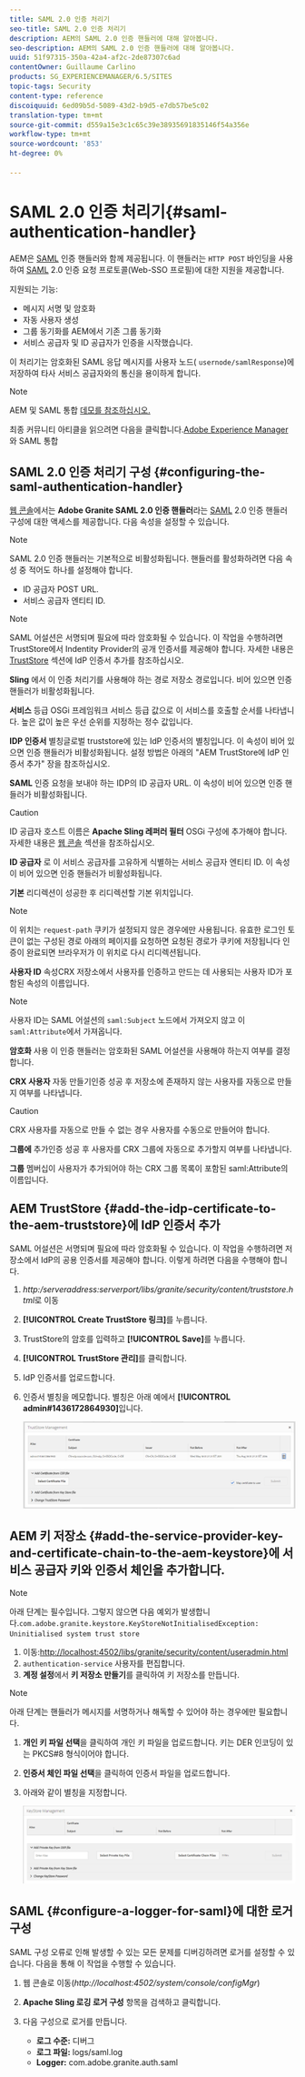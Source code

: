 ```yaml
---
title: SAML 2.0 인증 처리기
seo-title: SAML 2.0 인증 처리기
description: AEM의 SAML 2.0 인증 핸들러에 대해 알아봅니다.
seo-description: AEM의 SAML 2.0 인증 핸들러에 대해 알아봅니다.
uuid: 51f97315-350a-42a4-af2c-2de87307c6ad
contentOwner: Guillaume Carlino
products: SG_EXPERIENCEMANAGER/6.5/SITES
topic-tags: Security
content-type: reference
discoiquuid: 6ed09b5d-5089-43d2-b9d5-e7db57be5c02
translation-type: tm+mt
source-git-commit: d559a15e3c1c65c39e38935691835146f54a356e
workflow-type: tm+mt
source-wordcount: '853'
ht-degree: 0%

---
```



# SAML 2.0 인증 처리기{#saml-authentication-handler}

AEM은 [SAML](http://saml.xml.org/saml-specifications) 인증 핸들러와 함께 제공됩니다. 이 핸들러는 `HTTP POST` 바인딩을 사용하여 [SAML](http://saml.xml.org/saml-specifications) 2.0 인증 요청 프로토콜(Web-SSO 프로필)에 대한 지원을 제공합니다.

지원되는 기능:

* 메시지 서명 및 암호화
* 자동 사용자 생성
* 그룹 동기화를 AEM에서 기존 그룹 동기화
* 서비스 공급자 및 ID 공급자가 인증을 시작했습니다.

이 처리기는 암호화된 SAML 응답 메시지를 사용자 노드( `usernode/samlResponse`)에 저장하여 타사 서비스 공급자와의 통신을 용이하게 합니다.

>[!NOTE]
>
>AEM 및 SAML 통합 [ 데모를 참조하십시오.](https://helpx.adobe.com/experience-manager/kb/simple-saml-demo.html)
>
>최종 커뮤니티 아티클을 읽으려면 다음을 클릭합니다.[Adobe Experience Manager](https://helpx.adobe.com/experience-manager/using/aem63_saml.html)와 SAML 통합

## SAML 2.0 인증 처리기 구성 {#configuring-the-saml-authentication-handler}

[웹 콘솔](/help/sites-deploying/configuring-osgi.md)에서는 **Adobe Granite SAML 2.0 인증 핸들러**&#x200B;라는 [SAML](http://saml.xml.org/saml-specifications) 2.0 인증 핸들러 구성에 대한 액세스를 제공합니다. 다음 속성을 설정할 수 있습니다.

>[!NOTE]
>
>SAML 2.0 인증 핸들러는 기본적으로 비활성화됩니다. 핸들러를 활성화하려면 다음 속성 중 적어도 하나를 설정해야 합니다.
>
>* ID 공급자 POST URL.
>* 서비스 공급자 엔티티 ID.

>



>[!NOTE]
>
>SAML 어설션은 서명되며 필요에 따라 암호화될 수 있습니다. 이 작업을 수행하려면 TrustStore에서 Indentity Provider의 공개 인증서를 제공해야 합니다. 자세한 내용은 [TrustStore](/help/sites-administering/saml-2-0-authenticationhandler.md#add-the-idp-certificate-to-the-aem-truststore) 섹션에 IdP 인증서 추가를 참조하십시오.

**Sling** 에서 이 인증 처리기를 사용해야 하는 경로 저장소 경로입니다. 비어 있으면 인증 핸들러가 비활성화됩니다.

**서비스** 등급 OSGi 프레임워크 서비스 등급 값으로 이 서비스를 호출할 순서를 나타냅니다. 높은 값이 높은 우선 순위를 지정하는 정수 값입니다.

**IDP 인증서** 별칭글로벌 truststore에 있는 IdP 인증서의 별칭입니다. 이 속성이 비어 있으면 인증 핸들러가 비활성화됩니다. 설정 방법은 아래의 &quot;AEM TrustStore에 IdP 인증서 추가&quot; 장을 참조하십시오.

**SAML** 인증 요청을 보내야 하는 IDP의 ID 공급자 URL. 이 속성이 비어 있으면 인증 핸들러가 비활성화됩니다.

>[!CAUTION]
>
>ID 공급자 호스트 이름은 **Apache Sling 레퍼러 필터** OSGi 구성에 추가해야 합니다. 자세한 내용은 [웹 콘솔](/help/sites-deploying/configuring-osgi.md) 섹션을 참조하십시오.

**ID 공급자** 로 이 서비스 공급자를 고유하게 식별하는 서비스 공급자 엔티티 ID. 이 속성이 비어 있으면 인증 핸들러가 비활성화됩니다.

**기본** 리디렉션이 성공한 후 리디렉션할 기본 위치입니다.

>[!NOTE]
>
>이 위치는 `request-path` 쿠키가 설정되지 않은 경우에만 사용됩니다. 유효한 로그인 토큰이 없는 구성된 경로 아래의 페이지를 요청하면 요청된 경로가 쿠키에 저장됩니다
>인증이 완료되면 브라우저가 이 위치로 다시 리디렉션됩니다.

**사용자 ID** 속성CRX 저장소에서 사용자를 인증하고 만드는 데 사용되는 사용자 ID가 포함된 속성의 이름입니다.

>[!NOTE]
>
>사용자 ID는 SAML 어설션의 `saml:Subject` 노드에서 가져오지 않고 이 `saml:Attribute`에서 가져옵니다.

**암호화** 사용 이 인증 핸들러는 암호화된 SAML 어설션을 사용해야 하는지 여부를 결정합니다.

**CRX 사용자** 자동 만들기인증 성공 후 저장소에 존재하지 않는 사용자를 자동으로 만들지 여부를 나타냅니다.

>[!CAUTION]
>
>CRX 사용자를 자동으로 만들 수 없는 경우 사용자를 수동으로 만들어야 합니다.

**그룹에** 추가인증 성공 후 사용자를 CRX 그룹에 자동으로 추가할지 여부를 나타냅니다.

**그룹** 멤버십이 사용자가 추가되어야 하는 CRX 그룹 목록이 포함된 saml:Attribute의 이름입니다.

## AEM TrustStore {#add-the-idp-certificate-to-the-aem-truststore}에 IdP 인증서 추가

SAML 어설션은 서명되며 필요에 따라 암호화될 수 있습니다. 이 작업을 수행하려면 저장소에서 IdP의 공용 인증서를 제공해야 합니다. 이렇게 하려면 다음을 수행해야 합니다.

1. *http:/serveraddress:serverport/libs/granite/security/content/truststore.html*&#x200B;로 이동
1. **[!UICONTROL Create TrustStore 링크]**&#x200B;를 누릅니다.
1. TrustStore의 암호를 입력하고 **[!UICONTROL Save]**&#x200B;를 누릅니다.
1. **[!UICONTROL TrustStore 관리]**&#x200B;를 클릭합니다.
1. IdP 인증서를 업로드합니다.
1. 인증서 별칭을 메모합니다. 별칭은 아래 예에서 **[!UICONTROL admin#1436172864930]**&#x200B;입니다.

   ![chlimage_1-372](assets/chlimage_1-372.png)

## AEM 키 저장소 {#add-the-service-provider-key-and-certificate-chain-to-the-aem-keystore}에 서비스 공급자 키와 인증서 체인을 추가합니다.

>[!NOTE]
>
>아래 단계는 필수입니다. 그렇지 않으면 다음 예외가 발생합니다.`com.adobe.granite.keystore.KeyStoreNotInitialisedException: Uninitialised system trust store`

1. 이동:[http://localhost:4502/libs/granite/security/content/useradmin.html](http://localhost:4502/libs/granite/security/content/useradmin.html)
1. `authentication-service` 사용자를 편집합니다.
1. **계정 설정**&#x200B;에서 **키 저장소 만들기**&#x200B;를 클릭하여 키 저장소를 만듭니다.

>[!NOTE]
>
>아래 단계는 핸들러가 메시지를 서명하거나 해독할 수 있어야 하는 경우에만 필요합니다.

1. **개인 키 파일 선택**&#x200B;을 클릭하여 개인 키 파일을 업로드합니다. 키는 DER 인코딩이 있는 PKCS#8 형식이어야 합니다.
1. **인증서 체인 파일 선택**&#x200B;을 클릭하여 인증서 파일을 업로드합니다.
1. 아래와 같이 별칭을 지정합니다.

   ![chlimage_1-373](assets/chlimage_1-373.png)

## SAML {#configure-a-logger-for-saml}에 대한 로거 구성

SAML 구성 오류로 인해 발생할 수 있는 모든 문제를 디버깅하려면 로거를 설정할 수 있습니다. 다음을 통해 이 작업을 수행할 수 있습니다.

1. 웹 콘솔로 이동(*http://localhost:4502/system/console/configMgr*)
1. **Apache Sling 로깅 로거 구성** 항목을 검색하고 클릭합니다.
1. 다음 구성으로 로거를 만듭니다.

   * **로그 수준:** 디버그
   * **로그 파일:** logs/saml.log
   * **Logger:** com.adobe.granite.auth.saml


